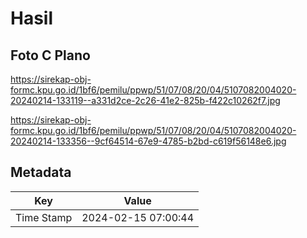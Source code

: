 # Hasil

## Foto C Plano

https://sirekap-obj-formc.kpu.go.id/1bf6/pemilu/ppwp/51/07/08/20/04/5107082004020-20240214-133119--a331d2ce-2c26-41e2-825b-f422c10262f7.jpg

https://sirekap-obj-formc.kpu.go.id/1bf6/pemilu/ppwp/51/07/08/20/04/5107082004020-20240214-133356--9cf64514-67e9-4785-b2bd-c619f56148e6.jpg


## Metadata

| Key        | Value               |
| ---------- | ------------------- |
| Time Stamp | 2024-02-15 07:00:44 |



